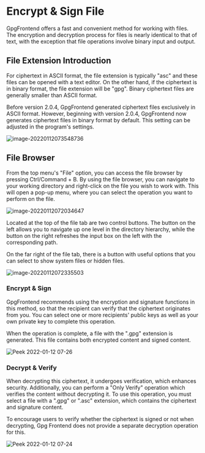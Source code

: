 # Encrypt & Sign File

GpgFrontend offers a fast and convenient method for working with files. The
encryption and decryption process for files is nearly identical to that of text,
with the exception that file operations involve binary input and output.

## File Extension Introduction

For ciphertext in ASCII format, the file extension is typically "asc" and these
files can be opened with a text editor. On the other hand, if the ciphertext is
in binary format, the file extension will be "gpg". Binary ciphertext files are
generally smaller than ASCII format.

Before version 2.0.4, GpgFrontend generated ciphertext files exclusively in
ASCII format. However, beginning with version 2.0.4, GpgFrontend now generates
ciphertext files in binary format by default. This setting can be adjusted in
the program's settings.

![image-20220112073548736](https://www.bktus.com/wp-content/uploads/2023/08/image-20220112073548736.png)

## File Browser

From the top menu's "File" option, you can access the file browser by pressing
Ctrl/Command + B. By using the file browser, you can navigate to your working
directory and right-click on the file you wish to work with. This will open a
pop-up menu, where you can select the operation you want to perform on the file.

![image-20220112072034647](https://www.bktus.com/wp-content/uploads/2023/08/image-20220112072034647.png)

Located at the top of the file tab are two control buttons. The button on the
left allows you to navigate up one level in the directory hierarchy, while the
button on the right refreshes the input box on the left with the corresponding
path.

On the far right of the file tab, there is a button with useful options that you
can select to show system files or hidden files.

![image-20220112072335503](https://www.bktus.com/wp-content/uploads/2023/08/image-20220112072335503.png)

### Encrypt & Sign

GpgFrontend recommends using the encryption and signature functions in this
method, so that the recipient can verify that the ciphertext originates from
you. You can select one or more recipients' public keys as well as your own
private key to complete this operation.

When the operation is complete, a file with the ".gpg" extension is generated.
This file contains both encrypted content and signed content.

![Peek 2022-01-12 07-26](https://www.bktus.com/wp-content/uploads/2023/08/Peek-2022-01-12-07-26.gif)

### Decrypt & Verify

When decrypting this ciphertext, it undergoes verification, which enhances
security. Additionally, you can perform a "Only Verify" operation which verifies
the content without decrypting it. To use this operation, you must select a file
with a ".gpg" or ".asc" extension, which contains the ciphertext and signature
content.

To encourage users to verify whether the ciphertext is signed or not when
decrypting, Gpg Frontend does not provide a separate decryption operation for
this.

![Peek 2022-01-12 07-24](https://www.bktus.com/wp-content/uploads/2023/08/Peek-2022-01-12-07-24.gif)
